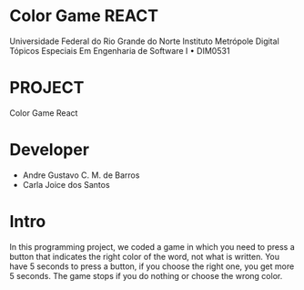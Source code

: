 # Color Game REACT

Universidade Federal do Rio Grande do Norte Instituto Metrópole Digital Tópicos Especiais Em Engenharia de Software I • DIM0531

# PROJECT
Color Game React

# Developer
 - Andre Gustavo C. M. de Barros
 - Carla Joice dos Santos

# Intro
In this programming project, we coded a game in which you need to press a button that indicates the right color of the word, not what is written. You have 5 seconds to press a button, if you choose the right one, you get more 5 seconds. The game stops if you do nothing or choose the wrong color.

